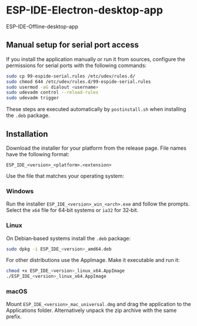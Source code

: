 # ESP-IDE-Electron-desktop-app
ESP-IDE-Offline-desktop-app

## Manual setup for serial port access

If you install the application manually or run it from sources, configure the
permissions for serial ports with the following commands:

```bash
sudo cp 99-espide-serial.rules /etc/udev/rules.d/
sudo chmod 644 /etc/udev/rules.d/99-espide-serial.rules
sudo usermod -aG dialout <username>
sudo udevadm control --reload-rules
sudo udevadm trigger
```

These steps are executed automatically by `postinstall.sh` when installing the
`.deb` package.

## Installation

Download the installer for your platform from the release page.  File names have
the following format:

```
ESP_IDE_<version>_<platform>.<extension>
```

Use the file that matches your operating system:

### Windows

Run the installer `ESP_IDE_<version>_win_<arch>.exe` and follow the prompts.
Select the `x64` file for 64‑bit systems or `ia32` for 32‑bit.

### Linux

On Debian‑based systems install the `.deb` package:

```bash
sudo dpkg -i ESP_IDE_<version>_amd64.deb
```

For other distributions use the AppImage. Make it executable and run it:

```bash
chmod +x ESP_IDE_<version>_linux_x64.AppImage
./ESP_IDE_<version>_linux_x64.AppImage
```

### macOS

Mount `ESP_IDE_<version>_mac_universal.dmg` and drag the application to the
Applications folder. Alternatively unpack the zip archive with the same prefix.
